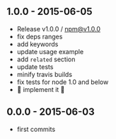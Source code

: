 

## 1.0.0 - 2015-06-05
- Release v1.0.0 / npm@v1.0.0
- fix deps ranges
- add keywords
- update usage example
- add `related` section
- update tests
- minify travis builds
- fix tests for node 1.0 and below
- :star2: implement it :kiss:

## 0.0.0 - 2015-06-03
- first commits